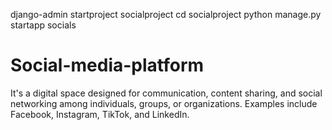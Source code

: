 django-admin startproject socialproject
cd socialproject
python manage.py startapp socials
# Social-media-platform
It's a digital space designed for communication, content sharing, and social networking among individuals, groups, or organizations. Examples include Facebook, Instagram, TikTok, and LinkedIn.
